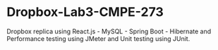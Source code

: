 # Dropbox-Lab3-CMPE-273
Dropbox replica using React.js - MySQL - Spring Boot - Hibernate and Performance testing using JMeter and Unit testing using JUnit.

